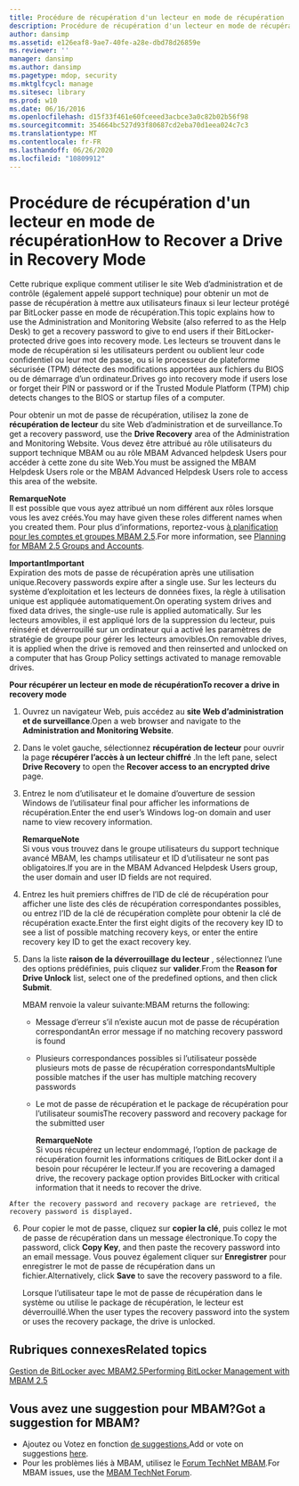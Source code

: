 ```yaml
---
title: Procédure de récupération d'un lecteur en mode de récupération
description: Procédure de récupération d'un lecteur en mode de récupération
author: dansimp
ms.assetid: e126eaf8-9ae7-40fe-a28e-dbd78d26859e
ms.reviewer: ''
manager: dansimp
ms.author: dansimp
ms.pagetype: mdop, security
ms.mktglfcycl: manage
ms.sitesec: library
ms.prod: w10
ms.date: 06/16/2016
ms.openlocfilehash: d15f33f461e60fceeed3acbce3a0c82b02b56f98
ms.sourcegitcommit: 354664bc527d93f80687cd2eba70d1eea024c7c3
ms.translationtype: MT
ms.contentlocale: fr-FR
ms.lasthandoff: 06/26/2020
ms.locfileid: "10809912"
---
```

# <span data-ttu-id="280ce-103">Procédure de récupération d'un lecteur en mode de récupération</span><span class="sxs-lookup"><span data-stu-id="280ce-103">How to Recover a Drive in Recovery Mode</span></span>


<span data-ttu-id="280ce-104">Cette rubrique explique comment utiliser le site Web d’administration et de contrôle (également appelé support technique) pour obtenir un mot de passe de récupération à mettre aux utilisateurs finaux si leur lecteur protégé par BitLocker passe en mode de récupération.</span><span class="sxs-lookup"><span data-stu-id="280ce-104">This topic explains how to use the Administration and Monitoring Website (also referred to as the Help Desk) to get a recovery password to give to end users if their BitLocker-protected drive goes into recovery mode.</span></span> <span data-ttu-id="280ce-105">Les lecteurs se trouvent dans le mode de récupération si les utilisateurs perdent ou oublient leur code confidentiel ou leur mot de passe, ou si le processeur de plateforme sécurisée (TPM) détecte des modifications apportées aux fichiers du BIOS ou de démarrage d’un ordinateur.</span><span class="sxs-lookup"><span data-stu-id="280ce-105">Drives go into recovery mode if users lose or forget their PIN or password or if the Trusted Module Platform (TPM) chip detects changes to the BIOS or startup files of a computer.</span></span>

<span data-ttu-id="280ce-106">Pour obtenir un mot de passe de récupération, utilisez la zone de **récupération de lecteur** du site Web d’administration et de surveillance.</span><span class="sxs-lookup"><span data-stu-id="280ce-106">To get a recovery password, use the **Drive Recovery** area of the Administration and Monitoring Website.</span></span> <span data-ttu-id="280ce-107">Vous devez être attribué au rôle utilisateurs du support technique MBAM ou au rôle MBAM Advanced helpdesk Users pour accéder à cette zone du site Web.</span><span class="sxs-lookup"><span data-stu-id="280ce-107">You must be assigned the MBAM Helpdesk Users role or the MBAM Advanced Helpdesk Users role to access this area of the website.</span></span>

**<span data-ttu-id="280ce-108">Remarque</span><span class="sxs-lookup"><span data-stu-id="280ce-108">Note</span></span>**  
<span data-ttu-id="280ce-109">Il est possible que vous ayez attribué un nom différent aux rôles lorsque vous les avez créés.</span><span class="sxs-lookup"><span data-stu-id="280ce-109">You may have given these roles different names when you created them.</span></span> <span data-ttu-id="280ce-110">Pour plus d’informations, reportez-vous [à planification pour les comptes et groupes MBAM 2,5](planning-for-mbam-25-groups-and-accounts.md#bkmk-helpdesk-roles).</span><span class="sxs-lookup"><span data-stu-id="280ce-110">For more information, see [Planning for MBAM 2.5 Groups and Accounts](planning-for-mbam-25-groups-and-accounts.md#bkmk-helpdesk-roles).</span></span>



**<span data-ttu-id="280ce-111">Important</span><span class="sxs-lookup"><span data-stu-id="280ce-111">Important</span></span>**  
<span data-ttu-id="280ce-112">Expiration des mots de passe de récupération après une utilisation unique.</span><span class="sxs-lookup"><span data-stu-id="280ce-112">Recovery passwords expire after a single use.</span></span> <span data-ttu-id="280ce-113">Sur les lecteurs du système d’exploitation et les lecteurs de données fixes, la règle à utilisation unique est appliquée automatiquement.</span><span class="sxs-lookup"><span data-stu-id="280ce-113">On operating system drives and fixed data drives, the single-use rule is applied automatically.</span></span> <span data-ttu-id="280ce-114">Sur les lecteurs amovibles, il est appliqué lors de la suppression du lecteur, puis réinséré et déverrouillé sur un ordinateur qui a activé les paramètres de stratégie de groupe pour gérer les lecteurs amovibles.</span><span class="sxs-lookup"><span data-stu-id="280ce-114">On removable drives, it is applied when the drive is removed and then reinserted and unlocked on a computer that has Group Policy settings activated to manage removable drives.</span></span>



**<span data-ttu-id="280ce-115">Pour récupérer un lecteur en mode de récupération</span><span class="sxs-lookup"><span data-stu-id="280ce-115">To recover a drive in recovery mode</span></span>**

1.  <span data-ttu-id="280ce-116">Ouvrez un navigateur Web, puis accédez au **site Web d’administration et de surveillance**.</span><span class="sxs-lookup"><span data-stu-id="280ce-116">Open a web browser and navigate to the **Administration and Monitoring Website**.</span></span>

2.  <span data-ttu-id="280ce-117">Dans le volet gauche, sélectionnez **récupération de lecteur** pour ouvrir la page **récupérer l’accès à un lecteur chiffré** .</span><span class="sxs-lookup"><span data-stu-id="280ce-117">In the left pane, select **Drive Recovery** to open the **Recover access to an encrypted drive** page.</span></span>

3.  <span data-ttu-id="280ce-118">Entrez le nom d’utilisateur et le domaine d’ouverture de session Windows de l’utilisateur final pour afficher les informations de récupération.</span><span class="sxs-lookup"><span data-stu-id="280ce-118">Enter the end user’s Windows log-on domain and user name to view recovery information.</span></span>

    **<span data-ttu-id="280ce-119">Remarque</span><span class="sxs-lookup"><span data-stu-id="280ce-119">Note</span></span>**  
    <span data-ttu-id="280ce-120">Si vous vous trouvez dans le groupe utilisateurs du support technique avancé MBAM, les champs utilisateur et ID d’utilisateur ne sont pas obligatoires.</span><span class="sxs-lookup"><span data-stu-id="280ce-120">If you are in the MBAM Advanced Helpdesk Users group, the user domain and user ID fields are not required.</span></span>



4.  <span data-ttu-id="280ce-121">Entrez les huit premiers chiffres de l’ID de clé de récupération pour afficher une liste des clés de récupération correspondantes possibles, ou entrez l’ID de la clé de récupération complète pour obtenir la clé de récupération exacte.</span><span class="sxs-lookup"><span data-stu-id="280ce-121">Enter the first eight digits of the recovery key ID to see a list of possible matching recovery keys, or enter the entire recovery key ID to get the exact recovery key.</span></span>

5.  <span data-ttu-id="280ce-122">Dans la liste **raison de la déverrouillage du lecteur** , sélectionnez l’une des options prédéfinies, puis cliquez sur **valider**.</span><span class="sxs-lookup"><span data-stu-id="280ce-122">From the **Reason for Drive Unlock** list, select one of the predefined options, and then click **Submit**.</span></span>

    <span data-ttu-id="280ce-123">MBAM renvoie la valeur suivante:</span><span class="sxs-lookup"><span data-stu-id="280ce-123">MBAM returns the following:</span></span>

    -   <span data-ttu-id="280ce-124">Message d’erreur s’il n’existe aucun mot de passe de récupération correspondant</span><span class="sxs-lookup"><span data-stu-id="280ce-124">An error message if no matching recovery password is found</span></span>

    -   <span data-ttu-id="280ce-125">Plusieurs correspondances possibles si l’utilisateur possède plusieurs mots de passe de récupération correspondants</span><span class="sxs-lookup"><span data-stu-id="280ce-125">Multiple possible matches if the user has multiple matching recovery passwords</span></span>

    -   <span data-ttu-id="280ce-126">Le mot de passe de récupération et le package de récupération pour l’utilisateur soumis</span><span class="sxs-lookup"><span data-stu-id="280ce-126">The recovery password and recovery package for the submitted user</span></span>

        **<span data-ttu-id="280ce-127">Remarque</span><span class="sxs-lookup"><span data-stu-id="280ce-127">Note</span></span>**  
        <span data-ttu-id="280ce-128">Si vous récupérez un lecteur endommagé, l’option de package de récupération fournit les informations critiques de BitLocker dont il a besoin pour récupérer le lecteur.</span><span class="sxs-lookup"><span data-stu-id="280ce-128">If you are recovering a damaged drive, the recovery package option provides BitLocker with critical information that it needs to recover the drive.</span></span>



~~~
After the recovery password and recovery package are retrieved, the recovery password is displayed.
~~~

6. <span data-ttu-id="280ce-129">Pour copier le mot de passe, cliquez sur **copier la clé**, puis collez le mot de passe de récupération dans un message électronique.</span><span class="sxs-lookup"><span data-stu-id="280ce-129">To copy the password, click **Copy Key**, and then paste the recovery password into an email message.</span></span> <span data-ttu-id="280ce-130">Vous pouvez également cliquer sur **Enregistrer** pour enregistrer le mot de passe de récupération dans un fichier.</span><span class="sxs-lookup"><span data-stu-id="280ce-130">Alternatively, click **Save** to save the recovery password to a file.</span></span>

   <span data-ttu-id="280ce-131">Lorsque l’utilisateur tape le mot de passe de récupération dans le système ou utilise le package de récupération, le lecteur est déverrouillé.</span><span class="sxs-lookup"><span data-stu-id="280ce-131">When the user types the recovery password into the system or uses the recovery package, the drive is unlocked.</span></span>



## <span data-ttu-id="280ce-132">Rubriques connexes</span><span class="sxs-lookup"><span data-stu-id="280ce-132">Related topics</span></span>


[<span data-ttu-id="280ce-133">Gestion de BitLocker avec MBAM2.5</span><span class="sxs-lookup"><span data-stu-id="280ce-133">Performing BitLocker Management with MBAM 2.5</span></span>](performing-bitlocker-management-with-mbam-25.md)



## <span data-ttu-id="280ce-134">Vous avez une suggestion pour MBAM?</span><span class="sxs-lookup"><span data-stu-id="280ce-134">Got a suggestion for MBAM?</span></span>
- <span data-ttu-id="280ce-135">Ajoutez ou Votez en fonction [de suggestions.](http://mbam.uservoice.com/forums/268571-microsoft-bitlocker-administration-and-monitoring)</span><span class="sxs-lookup"><span data-stu-id="280ce-135">Add or vote on suggestions [here](http://mbam.uservoice.com/forums/268571-microsoft-bitlocker-administration-and-monitoring).</span></span> 
- <span data-ttu-id="280ce-136">Pour les problèmes liés à MBAM, utilisez le [Forum TechNet MBAM](https://social.technet.microsoft.com/Forums/home?forum=mdopmbam).</span><span class="sxs-lookup"><span data-stu-id="280ce-136">For MBAM issues, use the [MBAM TechNet Forum](https://social.technet.microsoft.com/Forums/home?forum=mdopmbam).</span></span> 





